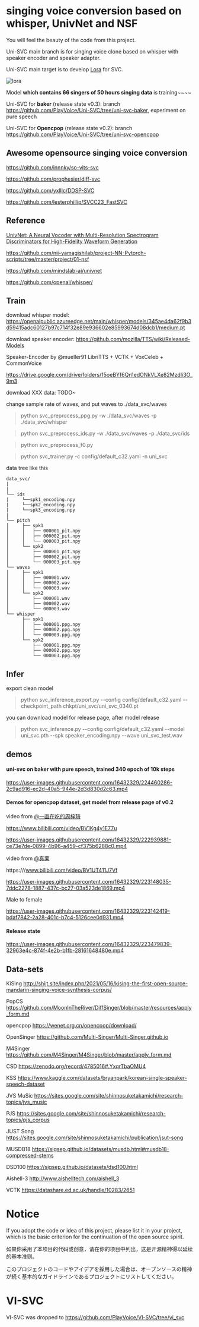 # singing voice conversion based on whisper, UnivNet and NSF

You will feel the beauty of the code from this project. 

Uni-SVC main branch is for singing voice clone based on whisper with speaker encoder and speaker adapter.

Uni-SVC main target is to develop [Lora](https://github.com/PlayVoice/Uni-SVC/blob/main/model/generator.py#L12-L44) for SVC.

![lora](https://user-images.githubusercontent.com/16432329/225337790-392b958a-67ec-4643-b26a-018ee8e4cf56.jpg)

Model **which contains 66 singers of 50 hours singing data** is training~~~~

Uni-SVC for **baker** (release state v0.3): branch https://github.com/PlayVoice/Uni-SVC/tree/uni-svc-baker, experiment on pure speech

Uni-SVC for **Opencpop** (release state v0.2): branch https://github.com/PlayVoice/Uni-SVC/tree/uni-svc-opencpop

## Awesome opensource singing voice conversion

https://github.com/innnky/so-vits-svc

https://github.com/prophesier/diff-svc

https://github.com/yxlllc/DDSP-SVC

https://github.com/lesterphillip/SVCC23_FastSVC

## Reference
[UnivNet: A Neural Vocoder with Multi-Resolution Spectrogram Discriminators for High-Fidelity Waveform Generation](https://arxiv.org/abs/2106.07889)

https://github.com/nii-yamagishilab/project-NN-Pytorch-scripts/tree/master/project/01-nsf

https://github.com/mindslab-ai/univnet

https://github.com/openai/whisper/

## Train
download whisper model: https://openaipublic.azureedge.net/main/whisper/models/345ae4da62f9b3d59415adc60127b97c714f32e89e936602e85993674d08dcb1/medium.pt

download speaker encoder: https://github.com/mozilla/TTS/wiki/Released-Models

Speaker-Encoder by @mueller91	LibriTTS + VCTK + VoxCeleb + CommonVoice

https://drive.google.com/drive/folders/15oeBYf6Qn1edONkVLXe82MzdIi3O_9m3

download XXX data: TODO~

change sample rate of waves, and put waves to ./data_svc/waves

> python svc_preprocess_ppg.py -w ./data_svc/waves -p ./data_svc/whisper

> python svc_preprocess_ids.py -w ./data_svc/waves -p ./data_svc/ids

> python svc_preprocess_f0.py

> python svc_trainer.py -c config/default_c32.yaml -n uni_svc

data tree like this

    data_svc/
    |
    |
    └── ids
    |     └──spk1_encoding.npy
    |     └──spk2_encoding.npy
    |     └──spk3_encoding.npy
    |
    └── pitch
    │     ├── spk1
    │     │   ├── 000001_pit.npy
    │     │   ├── 000002_pit.npy
    │     │   └── 000003_pit.npy
    │     └── spk2
    │         ├── 000001_pit.npy
    │         ├── 000002_pit.npy
    │         └── 000003_pit.npy
    └── waves
    │     ├── spk1
    │     │   ├── 000001.wav
    │     │   ├── 000002.wav
    │     │   └── 000003.wav
    │     └── spk2
    │         ├── 000001.wav
    │         ├── 000002.wav
    │         └── 000003.wav
    └── whisper
          ├── spk1
          │   ├── 000001.ppg.npy
          │   ├── 000002.ppg.npy
          │   └── 000003.ppg.npy
          └── spk2
              ├── 000001.ppg.npy
              ├── 000002.ppg.npy
              └── 000003.ppg.npy

## Infer
export clean model

> python svc_inference_export.py --config config/default_c32.yaml --checkpoint_path chkpt/uni_svc/uni_svc_0340.pt

you can download model for release page, after model release

> python svc_inference.py --config config/default_c32.yaml --model uni_svc.pth --spk speaker_encoding.npy --wave uni_svc_test.wav

## demos
#### uni-svc on baker with pure speech, trained 340 epoch of 10k steps

https://user-images.githubusercontent.com/16432329/224460286-2c9ad916-ec2d-40a5-944e-2d3d830d2c63.mp4

#### Demos for opencpop dataset, get model from release page of v0.2

video from [@一直在吃的周梓琦](https://space.bilibili.com/20473341)

https://www.bilibili.com/video/BV1Kg4y1E77u

https://user-images.githubusercontent.com/16432329/222939881-ce73e7de-0899-4b96-a459-cf375b6288c0.mp4

video from [@真栗](https://space.bilibili.com/210752)

https:///www.bilibili.com/video/BV1UT411J7Vf

https://user-images.githubusercontent.com/16432329/223148035-7ddc2278-1887-437c-bc27-03a523de1869.mp4

Male to female

https://user-images.githubusercontent.com/16432329/223142419-bdaf7842-2a28-401c-b7c4-5126cee0d931.mp4

#### Release state

https://user-images.githubusercontent.com/16432329/223479839-32963e4c-874f-4e2b-b1fb-28161648480e.mp4


## Data-sets
KiSing      http://shijt.site/index.php/2021/05/16/kising-the-first-open-source-mandarin-singing-voice-synthesis-corpus/

PopCS 		  https://github.com/MoonInTheRiver/DiffSinger/blob/master/resources/apply_form.md

opencpop 	  https://wenet.org.cn/opencpop/download/

OpenSinger 	https://github.com/Multi-Singer/Multi-Singer.github.io

M4Singer	  https://github.com/M4Singer/M4Singer/blob/master/apply_form.md

CSD 		    https://zenodo.org/record/4785016#.YxqrTbaOMU4

KSS		      https://www.kaggle.com/datasets/bryanpark/korean-single-speaker-speech-dataset

JVS MuSic	  https://sites.google.com/site/shinnosuketakamichi/research-topics/jvs_music

PJS		      https://sites.google.com/site/shinnosuketakamichi/research-topics/pjs_corpus

JUST Song	  https://sites.google.com/site/shinnosuketakamichi/publication/jsut-song


MUSDB18		  https://sigsep.github.io/datasets/musdb.html#musdb18-compressed-stems

DSD100 		  https://sigsep.github.io/datasets/dsd100.html


Aishell-3 	http://www.aishelltech.com/aishell_3

VCTK 		    https://datashare.ed.ac.uk/handle/10283/2651

# Notice
If you adopt the code or idea of this project, please list it in your project, which is the basic criterion for the continuation of the open source spirit.

如果你采用了本项目的代码或创意，请在你的项目中列出，这是开源精神得以延续的基本准则。

このプロジェクトのコードやアイデアを採用した場合は、オープンソースの精神が続く基本的なガイドラインであるプロジェクトにリストしてください。

# VI-SVC
VI-SVC was dropped to https://github.com/PlayVoice/VI-SVC/tree/vi_svc
